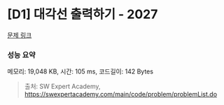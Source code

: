 # [D1] 대각선 출력하기 - 2027 

[문제 링크](https://swexpertacademy.com/main/code/problem/problemDetail.do?contestProbId=AV5QFuZ6As0DFAUq) 

### 성능 요약

메모리: 19,048 KB, 시간: 105 ms, 코드길이: 142 Bytes



> 출처: SW Expert Academy, https://swexpertacademy.com/main/code/problem/problemList.do